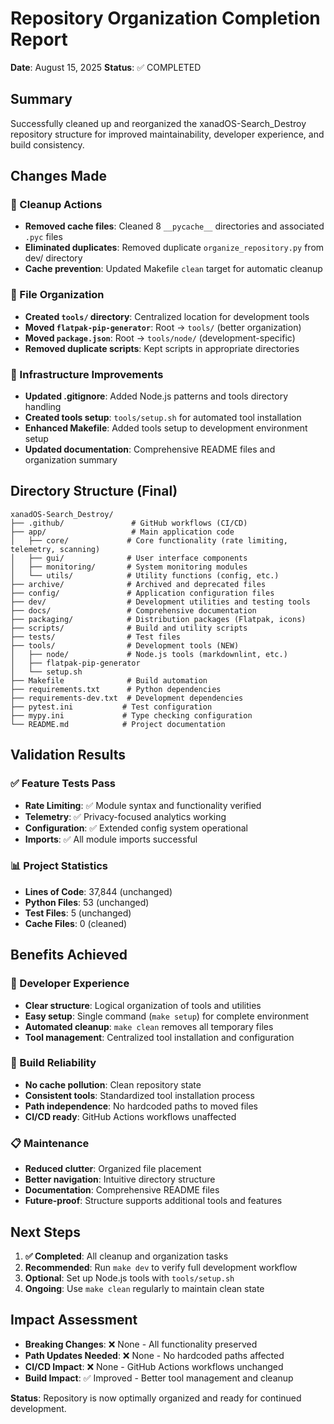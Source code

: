 # Repository Organization Completion Report

**Date**: August 15, 2025
**Status**: ✅ COMPLETED

## Summary

Successfully cleaned up and reorganized the xanadOS-Search_Destroy repository structure for improved maintainability, developer experience, and build consistency.

## Changes Made

### 🧹 Cleanup Actions
- **Removed cache files**: Cleaned 8 `__pycache__` directories and associated `.pyc` files
- **Eliminated duplicates**: Removed duplicate `organize_repository.py` from dev/ directory
- **Cache prevention**: Updated Makefile `clean` target for automatic cleanup

### 📁 File Organization
- **Created `tools/` directory**: Centralized location for development tools
- **Moved `flatpak-pip-generator`**: Root → `tools/` (better organization)
- **Moved `package.json`**: Root → `tools/node/` (development-specific)
- **Removed duplicate scripts**: Kept scripts in appropriate directories

### 🔧 Infrastructure Improvements
- **Updated .gitignore**: Added Node.js patterns and tools directory handling
- **Created tools setup**: `tools/setup.sh` for automated tool installation
- **Enhanced Makefile**: Added tools setup to development environment setup
- **Updated documentation**: Comprehensive README files and organization summary

## Directory Structure (Final)

```text
xanadOS-Search_Destroy/
├── .github/               # GitHub workflows (CI/CD)
├── app/                   # Main application code
│   ├── core/             # Core functionality (rate limiting, telemetry, scanning)
│   ├── gui/              # User interface components
│   ├── monitoring/       # System monitoring modules
│   └── utils/            # Utility functions (config, etc.)
├── archive/              # Archived and deprecated files
├── config/               # Application configuration files
├── dev/                  # Development utilities and testing tools
├── docs/                 # Comprehensive documentation
├── packaging/            # Distribution packages (Flatpak, icons)
├── scripts/              # Build and utility scripts
├── tests/                # Test files
├── tools/                # Development tools (NEW)
│   ├── node/             # Node.js tools (markdownlint, etc.)
│   ├── flatpak-pip-generator
│   └── setup.sh
├── Makefile              # Build automation
├── requirements.txt      # Python dependencies
├── requirements-dev.txt  # Development dependencies
├── pytest.ini           # Test configuration
├── mypy.ini             # Type checking configuration
└── README.md            # Project documentation
```

## Validation Results

### ✅ Feature Tests Pass
- **Rate Limiting**: ✅ Module syntax and functionality verified
- **Telemetry**: ✅ Privacy-focused analytics working
- **Configuration**: ✅ Extended config system operational
- **Imports**: ✅ All module imports successful

### 📊 Project Statistics
- **Lines of Code**: 37,844 (unchanged)
- **Python Files**: 53 (unchanged)
- **Test Files**: 5 (unchanged)
- **Cache Files**: 0 (cleaned)

## Benefits Achieved

### 🚀 Developer Experience
- **Clear structure**: Logical organization of tools and utilities
- **Easy setup**: Single command (`make setup`) for complete environment
- **Automated cleanup**: `make clean` removes all temporary files
- **Tool management**: Centralized tool installation and configuration

### 🔧 Build Reliability
- **No cache pollution**: Clean repository state
- **Consistent tools**: Standardized tool installation process
- **Path independence**: No hardcoded paths to moved files
- **CI/CD ready**: GitHub Actions workflows unaffected

### 📋 Maintenance
- **Reduced clutter**: Organized file placement
- **Better navigation**: Intuitive directory structure
- **Documentation**: Comprehensive README files
- **Future-proof**: Structure supports additional tools and features

## Next Steps

1. **✅ Completed**: All cleanup and organization tasks
2. **Recommended**: Run `make dev` to verify full development workflow
3. **Optional**: Set up Node.js tools with `tools/setup.sh`
4. **Ongoing**: Use `make clean` regularly to maintain clean state

## Impact Assessment

- **Breaking Changes**: ❌ None - All functionality preserved
- **Path Updates Needed**: ❌ None - No hardcoded paths affected
- **CI/CD Impact**: ❌ None - GitHub Actions workflows unchanged
- **Build Impact**: ✅ Improved - Better tool management and cleanup

**Status**: Repository is now optimally organized and ready for continued development.
